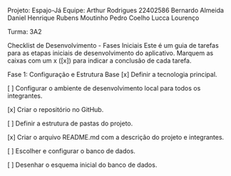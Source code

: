 Projeto: Espajo-Já
Equipe: Arthur Rodrigues 22402586
        Bernardo Almeida 
        Daniel Henrique 
        Rubens Moutinho 
        Pedro Coelho
        Lucca Lourenço

Turma: 3A2

Checklist de Desenvolvimento - Fases Iniciais
Este é um guia de tarefas para as etapas iniciais de desenvolvimento do aplicativo. Marquem as caixas com um x ([x]) para indicar a conclusão de cada tarefa.

Fase 1: Configuração e Estrutura Base
[x] Definir a tecnologia principal.

[ ] Configurar o ambiente de desenvolvimento local para todos os integrantes.

[x] Criar o repositório no GitHub.

[ ] Definir a estrutura de pastas do projeto.

[x] Criar o arquivo README.md com a descrição do projeto e integrantes.

[ ] Escolher e configurar o banco de dados.

[ ] Desenhar o esquema inicial do banco de dados.
